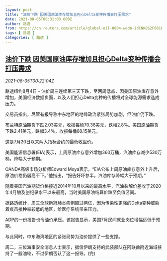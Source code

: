 ```yaml
---
layout: post
title: "油价下跌 因美国原油库存增加且担心Delta变种传播会打压需求"
date: 2021-08-05T00:31:03.000Z
author: 路透
from: https://cn.reuters.com/article/global-oil-0804-wedn-idCNKBS2F601H
tags: [ 路透 ]
categories: [ 路透 ]
---
```

<!--1628123463000-->
[油价下跌 因美国原油库存增加且担心Delta变种传播会打压需求](https://cn.reuters.com/article/global-oil-0804-wedn-idCNKBS2F601H)
------

<div>
<div><i>2021-08-05T00:22:04Z</i></div><p>路透纽约8月4日 - 油价周三连续第三天下跌，至两周低点，因美国原油库存意外增加，美国经济数据负面，以及人们担心Delta变种的传播将对全球能源需求造成压力。</p><p>交易员指出，尽管有报导称中东地区的地缘政治紧张局势加剧，但油价仍下跌。</p><p>布兰特原油期货下跌2.03美元，收报每桶70.38美元，跌幅2.8%。美国原油期货下跌2.41美元，跌幅3.4%，收报每桶68.15美元。</p><p>这是7月20日以来两大指标合约的最低收盘价。</p><p>美国能源信息署(EIA)表示，上周原油库存意外增加360万桶，汽油库存减少530万桶，降幅大于预期。</p><p>OANDA高级市场分析师Edward Moya表示，“EIA公布上周原油库存意外上升后，原油价格仍居高不下。”他指出，“报告好坏参半，汽油库存降幅大于预期。”</p><p>随着美国汽油期货价格接近2014年10月以来的最高水平，汽油裂解价差收于2020年4月触及创纪录水平以来最高，当时美国原油结算价跌至负值区间。</p><p>据路透统计，周三全球新冠肺炎病例超过两亿，因为传染性更强的Delta变种威胁着疫苗接种率较低的地区，给医疗系统带来压力。</p><p>ADP的一份报告也令油价承压。该报告显示，美国7月民间就业岗位增幅远低于预期。</p><p>与此同时，中东海湾地区的紧张局势为油价提供了一些支撑。</p><p>周二，三位海事安全消息人士表示，据信伊朗支持的武装部队在阿联酋附近海域挟持了一艘油轮，不过伊朗否认了这一报导。(完)</p>
</div>
